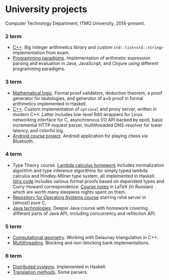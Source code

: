 # University projects
Computer Technology Department, ITMO University, 2014-present.

### 2 term
- [C++](https://github.com/artemohanjanyan/university/tree/master/2_term/languages).
Big initeger arithmetics library and custom `std::list<std::string>` implementation from exam.
- [Programming paradigms](https://github.com/artemohanjanyan/university/tree/master/2_term/paradigms).
Implementation of arithmetic expression parsing and evaluation in Java, JavaScript, and Clojure using different programming paradigms.

### 3 term
- [Mathematical logic](https://github.com/artemohanjanyan/university/tree/master/3_term/logic).
Formal proof validators,
deduction theorem, a proof generator for tautologies,
and generator of a+b proof in formal arithmetics implemented in Haskell.
- [C++](https://github.com/artemohanjanyan/university/tree/master/3_term/languages).
Custom implementation of `optional` and proxy server, written in modern C++.
Latter includes low-level RAII wrappers for Linux networking interface for C,
asynchronous I/O API backed by epoll,
basic incremental HTTP request parser,
multithreaded DNS-resolver for lower latency,
and colorful log.
- [Android course project](https://github.com/artemohanjanyan/bluetooth-chess). Android application for playing chess via Bluetooth.

### 4 term
- Type Theory course.
[Lambda calculus homework](https://github.com/artemohanjanyan/university/tree/master/4_term/types/hw) includes
normalization algorithm and type inference algorithms for simply typed lambda calculus and Hindley-Milner type system,
all implemented in Haskell.
[Idris code](https://github.com/artemohanjanyan/university/tree/master/4_term/types/idris) includes various formal proofs
based on dependent types and Curry-Howard correspondence.
[Course notes](https://github.com/artemohanjanyan/tt-conspect) in LaTeX (in Russian) which are worth many sleepless nights spent on them.
- [Repository for Operating Systems course](https://github.com/artemohanjanyan/os) starring rshd server in (almost) pure C.
- [Java technologies](https://github.com/artemohanjanyan/university/tree/master/4_term/java).
Deeper Java course with homework covering different parts of Java API, including concurrency and reflection API.

### 5 term
- [Computational geometry](https://github.com/artemohanjanyan/university/tree/distr/5_term/geom).
Working with Delaunay triangulation in C++.
- [Multithreading](https://github.com/artemohanjanyan/university/tree/distr/5_term/geom).
Blocking and non-blocking bank implementations.

### 6 term
- [Distributed systems](https://github.com/artemohanjanyan/university/tree/master/6_term/distr). Implemented in Haskell.
- [Translation methods](https://github.com/artemohanjanyan/university/tree/master/6_term/translation). Some parsers.
